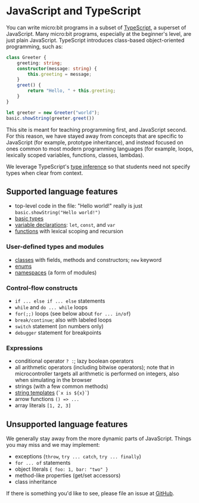 # JavaScript and TypeScript

You can write micro:bit programs in a subset of [TypeScript](https://www.typescriptlang.org), a superset of JavaScript.
Many micro:bit programs, especially at the beginner's level, are just plain JavaScript. TypeScript introduces class-based 
object-oriented programming, such as:

```typescript
class Greeter {
    greeting: string;
    constructor(message: string) {
        this.greeting = message;
    }
    greet() {
        return "Hello, " + this.greeting;
    }
}

let greeter = new Greeter("world");
basic.showString(greeter.greet())
```

This site is meant for teaching programming first, and JavaScript second. For this
reason, we have stayed away from concepts that are specific to JavaScript (for
example, prototype inheritance), and instead focused on ones common to most
modern programming languages (for example, loops, lexically scoped variables,
functions, classes, lambdas).

We leverage TypeScript's [type inference](http://www.typescriptlang.org/docs/handbook/type-inference.html) so that
students need not specify types when clear from context.

## Supported language features

* top-level code in the file: "Hello world!" really is just `basic.showString("Hello world!")`
* [basic types](http://www.typescriptlang.org/docs/handbook/basic-types.html)
* [variable declarations](http://www.typescriptlang.org/docs/handbook/variable-declarations.html): `let`, `const`, and `var`
* [functions](http://www.typescriptlang.org/docs/handbook/functions.html) with lexical scoping and recursion

### User-defined types and modules

* [classes](http://www.typescriptlang.org/docs/handbook/classes.html) with fields, methods and constructors; `new` keyword
* [enums](http://www.typescriptlang.org/docs/handbook/enums.html)
* [namespaces](http://www.typescriptlang.org/docs/handbook/namespaces.html)  (a form of modules) 

### Control-flow constructs

* `if ... else if ... else` statements
* `while` and `do ... while` loops
* `for(;;)` loops (see below about `for ... in/of`)
* `break/continue`; also with labeled loops
* `switch` statement (on numbers only)
* `debugger` statement for breakpoints

### Expressions

* conditional operator `? :`; lazy boolean operators
* all arithmetic operators (including bitwise operators); note that in microcontroller targets
  all arithmetic is performed on integers, also when simulating in the browser
* strings (with a few common methods)
* [string templates](https://developer.mozilla.org/en-US/docs/Web/JavaScript/Reference/Template_literals) (`` `x is ${x}` ``)
* arrow functions `() => ...`
* array literals `[1, 2, 3]`


## Unsupported language features

We generally stay away from the more dynamic parts of JavaScript. 
Things you may miss and we may implement:

* exceptions (`throw`, `try ... catch`, `try ... finally`)
* `for ... of` statements
* object literals `{ foo: 1, bar: "two" }`
* method-like properties (get/set accessors)
* class inheritance

If there is something you'd like to see, please file an issue at [GitHub](http://github.com/microsoft/pxt/issues).